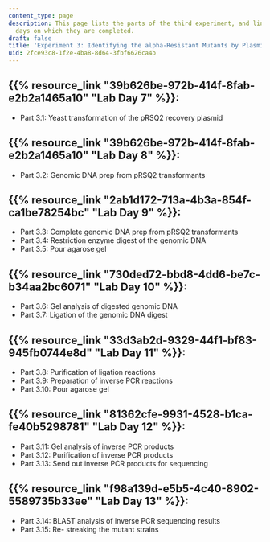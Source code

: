 ```yaml
---
content_type: page
description: This page lists the parts of the third experiment, and links to the lab
  days on which they are completed.
draft: false
title: 'Experiment 3: Identifying the alpha-Resistant Mutants by Plasmid Recovery'
uid: 2fce93c8-1f2e-4ba8-8d64-3fbf6626ca4b
---
```

## {{% resource_link "39b626be-972b-414f-8fab-e2b2a1465a10" "Lab Day 7" %}}:

- Part 3.1: Yeast transformation of the pRSQ2 recovery plasmid

## {{% resource_link "39b626be-972b-414f-8fab-e2b2a1465a10" "Lab Day 8" %}}:

- Part 3.2: Genomic DNA prep from pRSQ2 transformants

## {{% resource_link "2ab1d172-713a-4b3a-854f-ca1be78254bc" "Lab Day 9" %}}:

- Part 3.3: Complete genomic DNA prep from pRSQ2 transformants
- Part 3.4: Restriction enzyme digest of the genomic DNA
- Part 3.5: Pour agarose gel

## {{% resource_link "730ded72-bbd8-4dd6-be7c-b34aa2bc6071" "Lab Day 10" %}}:

- Part 3.6: Gel analysis of digested genomic DNA
- Part 3.7: Ligation of the genomic DNA digest

## {{% resource_link "33d3ab2d-9329-44f1-bf83-945fb0744e8d" "Lab Day 11" %}}:

- Part 3.8: Purification of ligation reactions
- Part 3.9: Preparation of inverse PCR reactions
- Part 3.10: Pour agarose gel

## {{% resource_link "81362cfe-9931-4528-b1ca-fe40b5298781" "Lab Day 12" %}}:

- Part 3.11: Gel analysis of inverse PCR products
- Part 3.12: Purification of inverse PCR products
- Part 3.13: Send out inverse PCR products for sequencing

## {{% resource_link "f98a139d-e5b5-4c40-8902-5589735b33ee" "Lab Day 13" %}}:

- Part 3.14: BLAST analysis of inverse PCR sequencing results
- Part 3.15: Re- streaking the mutant strains